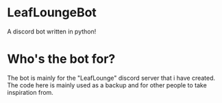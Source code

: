 # LeafLoungeBot
A discord bot written in python!

# Who's the bot for?
The bot is mainly for the "LeafLounge" discord server that i have created.
The code here is mainly used as a backup and for other people to take inspiration from.

